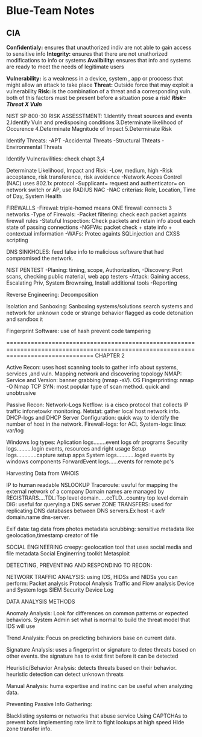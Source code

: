 # Blue-Team Notes

## CIA
**Confidentialy:** ensures that unauthorized indiv are not able to gain access to sensitive info
**Integrity:** ensures that there are not unathorized modifications to info or systems 
**Availbility:** ensures that info and systems are ready to meet the needs of legitimate users

**Vulnerability:** is a weakness in a device, system , app or proccess that might allow an attack to take place
**Threat:** Outside force that may exploit a vulnerability 
**Risk:** is the combination of a threat  and a corresponding vuln. both of this factors must be present before a situation pose a risk!
***Risk= Threat X Vuln***

NIST SP 800-30 RISK ASSESSTMENT:
1.Identify threat sources and events
2.Identify Vuln and predisposing conditions
3.Determinate likelihood of Occurence
4.Determinate Magnitude of Impact
5.Determinate Risk
  
  Identify Threats:
  -APT
  -Accidental Threats
  -Structural Thteats
  -Environmental Threats

  Identify Vulneravilities: check chapt 3,4

  Determinate Likelihood, Impact and Risk:
  -Low, medium, high
  -Risk acceptance, risk transference, risk avoidence
  -Network Acces Control (NAC) uses 802.1x protocol
  -Supplicant= request and authenticator= on network switch or AP, use RADIUS
  NAC
  -NAC criterias: Role, Location, Time of Day, System Health
  
FIREWALLS
  -Firewal: triple-homed means ONE firewall connects 3 networks
  -Type of Firewals:
    -Packet filtering: check each packet againts firewall rules 
    -Statuful Inspection: Check packets and retain info about each state of passing connections
    -NGFWs: packet check + state info + contextual imformation
    -WAFs: Protec againts SQLinjection  and CXSS scripting

DNS SINKHOLES: feed false info to malicious software that had compromised the network.

NIST PENTEST
  -Planing: timing, scope, Authorization, 
  -Discovery: Port scans, checking public material, web app testers
  -Attack: Gaining access, Escalating Priv, System Brownsing, Install additional tools
  -Reporting 


Reverse Engineering: Decomposition

Isolation and Sanboxing: 
Sanboxing systems/solutions search systems and network for unknown code or strange behavior flagged as code detonation and sandbox it

Fingerprint Software: use of hash prevent code tampering

=====================================================================================================================================
CHAPTER 2

Active Recon: 
uses host scanning tools to gather info about systems, services ,and vuln. Mapping network and discovering topology 
NMAP:
Service and Version: banner grabbing (nmap -sV).
OS Fingerprinting: nmap -O
Nmap TCP SYN: most popular type of scan method. quick and unobtrusive


Passive Recon:
Network-Logs
Netflow: is a cisco protocol that collects IP traffic infonetowkr monitoring. 
Netstat: gather local host network info.
DHCP-logs and DHCP Server Configuration: quick way to identify the number of host in the network.
Firewall-logs: for ACL
System-logs: linux var/log

Windows log types: 
Aplication logs........event logs ofr programs
Security logs..........login events, resources and right usage 
Setup logs.............capture setup apps
System logs............loged events by windows components
ForwardEvent logs......events for remote pc's

Harvesting Data from WHOIS

IP to human readable NSLOOKUP
Traceroute: usuful for mapping the external network of a company
Domain names are managed by REGISTRARS....TDL:Top level domain.....ccTLD...country top level domain
DIG: useful for querying a DNS server
ZONE TRANSFERS: used for replicating DNS databases between DNS servers.Ex host -t axfr domain.name dns-server.

Exif data: tag data from photos
metadata scrubbing: sensitive metadata like geolocation,timestamp creator of file

SOCIAL ENGINEERING
creepy: geolocation tool that uses social media and file metadata 
Social Enginerring toolkit
Metasploit

DETECTING, PREVENTING AND RESPONDING TO RECON:

NETWORK TRAFFIC ANALYSIS:
using IDS, HIDSs and NIDSs you can perform:
Packet analysis
Protocol Analysis
Traffic and Flow analysis
Device and System logs
SIEM
Security Device Log

DATA ANALYSIS METHODS

Anomaly Analysis: Look for differences on common patterns or expected behaviors. System Admin set what is normal to build the threat model
that IDS will use

Trend Analysis: Focus on predicting behaviors base on current data.

Signature Analysis: uses a fingerprint or signature to detec threats based on other events. the signature has to exist first before it can be detected

Heuristic/Behavior Analysis: detects threats based on their behavior. heuristic detection can detect unknown threats

Manual Analysis: huma expertise and instinc can be useful when analyzing data.

Preventing Passive Info Gathering:

Blacklisting systems or networks that abuse service
Using CAPTCHAs to prevent bots
Implementing rate limit to fight lookups at high speed
Hide zone transfer info.


























